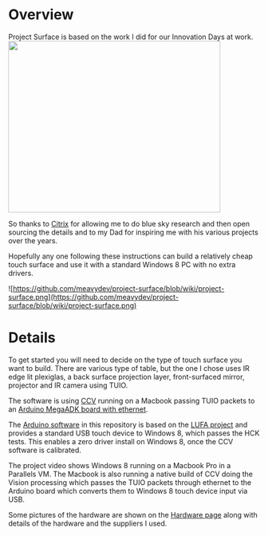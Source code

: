 # Overview #

Project Surface is based on the work I did for our Innovation Days at work.
<a href='http://www.youtube.com/watch?feature=player_embedded&v=2V5IyHYHS4w' target='_blank'><img src='http://img.youtube.com/vi/2V5IyHYHS4w/0.jpg' width='425' height=344 /></a>

So thanks to [Citrix](http://www.citrix.com) for allowing me to do blue sky research and then open sourcing the details and to my Dad for inspiring me with his various projects over the years.

Hopefully any one following these instructions can build a relatively cheap touch surface and use it with a standard Windows 8 PC with no extra drivers.

![https://github.com/meavydev/project-surface/blob/wiki/project-surface.png](https://github.com/meavydev/project-surface/blob/wiki/project-surface.png)

# Details #

To get started you will need to decide on the type of touch surface you want to build. There are various type of table, but the one I chose uses IR edge lit plexiglas, a back surface projection layer, front-surfaced mirror, projector and IR camera using TUIO.

The software is using [CCV](http://ccv.nuigroup.com/) running on a Macbook passing TUIO packets to an [Arduino MegaADK board with ethernet](http://www.arduino.cc/).

The [Arduino software](ArduinoSoftware.md) in this repository is based on the [LUFA project](http://www.fourwalledcubicle.com/LUFA.php) and provides a standard USB touch device to Windows 8, which passes the HCK tests.
This enables a zero driver install on Windows 8, once the CCV software is calibrated.

The project video shows Windows 8 running on a Macbook Pro in a Parallels VM. The Macbook is also running a native build of CCV doing the Vision processing which passes the TUIO packets through ethernet to the Arduino board which converts them to Windows 8 touch device input via USB.

Some pictures of the hardware are shown on the [Hardware page](Hardware.md) along with details of the hardware and the suppliers I used.
